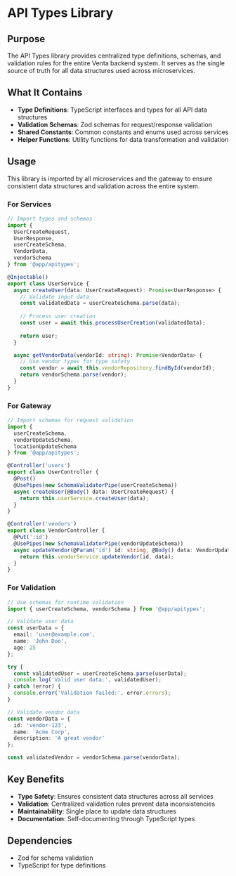 # API Types Library

## Purpose

The API Types library provides centralized type definitions, schemas, and validation rules for the entire Venta backend system. It serves as the single source of truth for all data structures used across microservices.

## What It Contains

- **Type Definitions**: TypeScript interfaces and types for all API data structures
- **Validation Schemas**: Zod schemas for request/response validation
- **Shared Constants**: Common constants and enums used across services
- **Helper Functions**: Utility functions for data transformation and validation

## Usage

This library is imported by all microservices and the gateway to ensure consistent data structures and validation across the entire system.

### For Services
```typescript
// Import types and schemas
import { 
  UserCreateRequest, 
  UserResponse, 
  userCreateSchema,
  VendorData,
  vendorSchema 
} from '@app/apitypes';

@Injectable()
export class UserService {
  async createUser(data: UserCreateRequest): Promise<UserResponse> {
    // Validate input data
    const validatedData = userCreateSchema.parse(data);
    
    // Process user creation
    const user = await this.processUserCreation(validatedData);
    
    return user;
  }

  async getVendorData(vendorId: string): Promise<VendorData> {
    // Use vendor types for type safety
    const vendor = await this.vendorRepository.findById(vendorId);
    return vendorSchema.parse(vendor);
  }
}
```

### For Gateway
```typescript
// Import schemas for request validation
import { 
  userCreateSchema, 
  vendorUpdateSchema,
  locationUpdateSchema 
} from '@app/apitypes';

@Controller('users')
export class UserController {
  @Post()
  @UsePipes(new SchemaValidatorPipe(userCreateSchema))
  async createUser(@Body() data: UserCreateRequest) {
    return this.userService.createUser(data);
  }
}

@Controller('vendors')
export class VendorController {
  @Put(':id')
  @UsePipes(new SchemaValidatorPipe(vendorUpdateSchema))
  async updateVendor(@Param('id') id: string, @Body() data: VendorUpdateRequest) {
    return this.vendorService.updateVendor(id, data);
  }
}
```

### For Validation
```typescript
// Use schemas for runtime validation
import { userCreateSchema, vendorSchema } from '@app/apitypes';

// Validate user data
const userData = {
  email: 'user@example.com',
  name: 'John Doe',
  age: 25
};

try {
  const validatedUser = userCreateSchema.parse(userData);
  console.log('Valid user data:', validatedUser);
} catch (error) {
  console.error('Validation failed:', error.errors);
}

// Validate vendor data
const vendorData = {
  id: 'vendor-123',
  name: 'Acme Corp',
  description: 'A great vendor'
};

const validatedVendor = vendorSchema.parse(vendorData);
```

## Key Benefits

- **Type Safety**: Ensures consistent data structures across all services
- **Validation**: Centralized validation rules prevent data inconsistencies
- **Maintainability**: Single place to update data structures
- **Documentation**: Self-documenting through TypeScript types

## Dependencies

- Zod for schema validation
- TypeScript for type definitions 